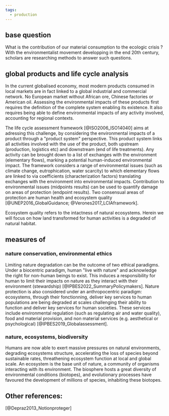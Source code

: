 ```yaml
---
tags:
  - production
---
```

## base question
What is the contribution of our material consumption to the ecologic crisis ? With the environmentalist movement developping in the end 20th century, scholars are researching methods to answer such questions. 
## global products and life cycle analysis
In the current globalised economy, most modern products consumed in local markets are in fact linked to a global industrial and commercial network. No European market without African ore, Chinese factories or American oil. Assessing the environmental impacts of these products first requires the definition of the complete system enabling its existence. It also requires being able to define environmental impacts of any activity involved, accounting for regional contexts. 

The life cycle assessment framework [@ISO2006_ISO14040] aims at adressing this challenge, by considering the environmental impacts of a product through a "product system" perspective. This product system links all activities involved with the use of the product, both upstream (production, logistics etc) and downstream (end of life treatments). Any activity can be brought down to a list of exchanges with the environment (elementary flows), marking a potential human-induced environmental impact. The framework considers a range of environmental issues (such as climate change, eutrophication, water scarcity) to which elementary flows are linked to via coefficients (characterization factors) translating exchanges with the environment into environmental impacts.  Contribution to environmental issues (midpoints results) can be used to quantify damage on areas of protection (endpoint results). Two consensual areas of protection are human health and ecosystem quality [@UNEP2016_GlobalGuidance; @Verones2017_LCIAframework].

Ecosystem quality refers to the intactness of natural ecosystems.
Herein we will focus on how land transformed for human activities is a degraded of natural habitat.
## measures of 
### nature conservation, environmental ethics
Limiting nature degradation can be the outcome of two ethical paradigms.
Under a biocentric paradigm, human "live with nature" and acknowledge the right for non-human beings to exist. This induces a responsibility for human to limit their impacts on nature as they interact with their environment (stewardship) [@IPBES2022_SummaryPolicymakers].
Nature protection is also considered under an anthropocentric paradigm: ecosystems, through their fonctionning, deliver key services to human populations are being degraded at scales challenging their ability to function and deliver key services for human societies. These services include environmental regulation (such as regulating air and water quality), food and material provision, and non material services (e.g. aesthetical or psychological) [@IPBES2019_Globalassessment].
### nature, ecosystems, biodiversity
Humans are now able to exert massive pressures on natural environments, degrading ecosystems structure, accelerating the loss of species beyond sustainable rates, threathening ecosystem function at local and global scale.
An ecosystem is the base unit of nature, a community of organisms interacting with its environment. The biosphere hosts a great diversity of environmental conditions (biotopes), and evolutionary processes have favoured the development of millions of species, inhabiting these biotopes.

## Other references:
[@Depraz2013_Notionproteger]
